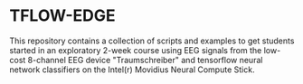 # TFLOW-EDGE

This repository contains a collection of scripts and examples
to get students started in an exploratory 2-week course using EEG
signals from the low-cost 8-channel EEG device "Traumschreiber" and
tensorflow neural network classifiers on the Intel(r) Movidius Neural
Compute Stick.
